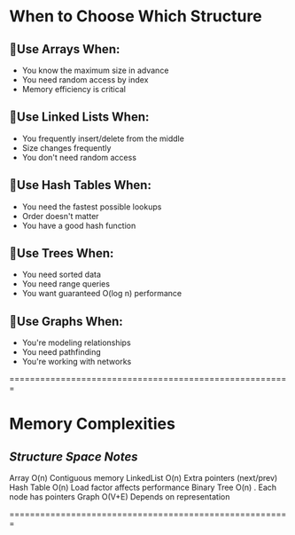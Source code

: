 # When to Choose Which Structure

## 📍Use Arrays When:
- You know the maximum size in advance
- You need random access by index
- Memory efficiency is critical

## 📍Use Linked Lists When:
- You frequently insert/delete from the middle
- Size changes frequently
- You don't need random access

## 📍Use Hash Tables When:
- You need the fastest possible lookups
- Order doesn't matter
- You have a good hash function

## 📍Use Trees When:
- You need sorted data
- You need range queries
- You want guaranteed O(log n) performance

## 📍Use Graphs When:
- You're modeling relationships
- You need pathfinding
- You're working with networks

=======================================================

# Memory Complexities
## *Structure	Space	Notes*
Array	O(n)	Contiguous memory
LinkedList	O(n)	Extra pointers (next/prev)
Hash Table	O(n)	Load factor affects performance
Binary Tree	O(n)	. Each node has pointers
Graph	O(V+E)	Depends on representation

=======================================================
